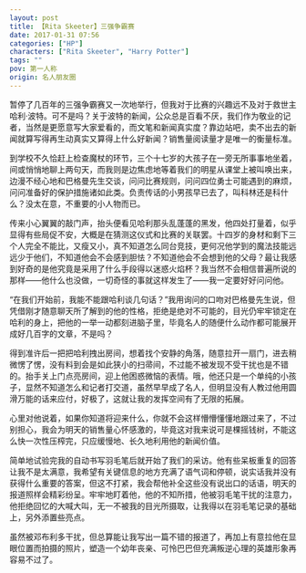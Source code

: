 ```yaml
---
layout: post
title: 【Rita Skeeter】三强争霸赛
date: 2017-01-31 07:56
categories: ["HP"]
characters: ["Rita Skeeter", "Harry Potter"]
tags: ""
pov: 第一人称
origin: 名人朋友圈
---
```


暂停了几百年的三强争霸赛又一次地举行，但我对于比赛的兴趣远不及对于救世主哈利·波特。可不是吗？关于波特的新闻，公众总是百看不厌，我们作为敬业的记者，当然是更愿意写大家爱看的，而文笔和新闻真实度？靠边站吧，卖不出去的新闻就算写得再生动真实又算得上什么好新闻？销售量阅读量才是唯一的衡量标准。

到学校不久恰赶上检查魔杖的环节，三个十七岁的大孩子在一旁无所事事地坐着，间或悄悄地聊上两句天，而我则是边焦虑地等着我们的明星从课堂上被叫唤出来，边漫不经心地和巴格曼先生交谈，问问比赛规则，问问四位勇士可能遇到的麻烦，问问准备好的保护措施诸如此类。负责传话的小男孩早已去了，叫科林还是科什么？没太在意，不重要的小人物而已。

传来小心翼翼的敲门声，抬头便看见哈利那头乱蓬蓬的黑发，他四处打量着，似乎显得有些局促不安，大概是在猜测这仪式和比赛的关联罢。十四岁的身材和剩下三个人完全不能比，又瘦又小，真不知道怎么同台竞技，更何况他学到的魔法技能远远少于他们，不知道他会不会感到胆怯？不知道他会不会想到他的父母？最让我感到好奇的是他究竟是采用了什么手段得以迷惑火焰杯？我当然不会相信普遍所说的那样——他什么也没做，一切奇怪的事就这样发生了——我一定要好好问问他。

“在我们开始前，我能不能跟哈利谈几句话？”我用询问的口吻对巴格曼先生说，但凭借刚才随意聊天所了解到的他的性格，拒绝是绝对不可能的，目光仍牢牢锁定在哈利的身上，把他的一举一动都刻进脑子里，毕竟名人的随便什么动作都可能展开成好几百字的文章，不是吗？

得到准许后一把把哈利拽出房间，想着找个安静的角落，随意拉开一扇门，进去稍微愣了愣，没有料到会是如此狭小的扫帚间，不过能不被发现不受干扰也是不错的。抬手关上门点亮房间，迎上他困惑微恼的表情。哦，他还只是一个单纯的小孩子，显然不知道怎么和记者打交道，虽然早早成了名人，但明显没有人教过他用圆滑万能的话来应付，好极了，这就让我的发挥空间有了无限的拓展。

心里对他说着，如果你知道将迎来什么，你就不会这样懵懵懂懂地跟过来了，不过别担心，我会为明天的销售量心怀感激的，毕竟这对我来说可是棵摇钱树，不能这么快一次性压榨完，只应缓慢地、长久地利用他的新闻价值。

简单地试验完我的自动书写羽毛笔后就开始了我们的采访。他有些呆板重复的回答让我不是太满意，我希望有关键信息的地方充满了语气词和停顿，说实话我并没有获得什么重要的答案，但这不打紧，我会帮他补全这些没有说出口的话语，明天的报道照样会精彩纷呈。牢牢地盯着他，他的不知所措，他被羽毛笔干扰的注意力，他拒绝回忆的大喊大叫，无一不被我的目光所摄取，让我得以在羽毛笔记录的基础上，另外添置些亮点。

虽然被邓布利多干扰，但总算能让我写出一篇不错的报道了，再加上有意拉他在显眼位置而拍摄的照片，塑造一个幼年丧亲、可怜巴巴但充满叛逆心理的英雄形象再容易不过了。
